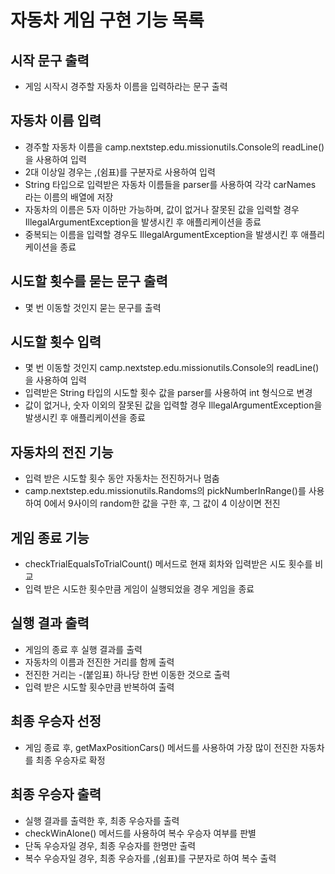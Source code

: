 # 자동차 게임 구현 기능 목록

## 시작 문구 출력
  - 게임 시작시 경주할 자동차 이름을 입력하라는 문구 출력

## 자동차 이름 입력
  - 경주할 자동차 이름을 camp.nextstep.edu.missionutils.Console의 readLine()을 사용하여 입력
  - 2대 이상일 경우는 ,(쉼표)를 구분자로 사용하여 입력
  - String 타입으로 입력받은 자동차 이름들을 parser를 사용하여 각각 carNames 라는 이름의 배열에 저장
  - 자동차의 이름은 5자 이하만 가능하며, 값이 없거나 잘못된 값을 입력할 경우 IllegalArgumentException을 발생시킨 후 애플리케이션을 종료
  - 중복되는 이름을 입력할 경우도 IllegalArgumentException을 발생시킨 후 애플리케이션을 종료

## 시도할 횟수를 묻는 문구 출력
  - 몇 번 이동할 것인지 묻는 문구를 출력

## 시도할 횟수 입력
  - 몇 번 이동할 것인지 camp.nextstep.edu.missionutils.Console의 readLine()을 사용하여 입력
  - 입력받은 String 타입의 시도할 횟수 값을 parser를 사용하여 int 형식으로 변경
  - 값이 없거나, 숫자 이외의 잘못된 값을 입력할 경우 IllegalArgumentException을 발생시킨 후 애플리케이션을 종료

## 자동차의 전진 기능
  - 입력 받은 시도할 횟수 동안 자동차는 전진하거나 멈춤
  - camp.nextstep.edu.missionutils.Randoms의 pickNumberInRange()를 사용하여 0에서 9사이의 random한 값을 구한 후, 그 값이 4 이상이면 전진

## 게임 종료 기능
  - checkTrialEqualsToTrialCount() 메서드로 현재 회차와 입력받은 시도 횟수를 비교
  - 입력 받은 시도한 횟수만큼 게임이 실행되었을 경우 게임을 종료


## 실행 결과 출력
  - 게임의 종료 후 실행 결과를 출력
  - 자동차의 이름과 전진한 거리를 함께 출력
  - 전진한 거리는 -(붙임표) 하나당 한번 이동한 것으로 출력
  - 입력 받은 시도할 횟수만큼 반복하여 출력

## 최종 우승자 선정 
  - 게임 종료 후, getMaxPositionCars() 메서드를 사용하여 가장 많이 전진한 자동차를 최종 우승자로 확정


## 최종 우승자 출력
  - 실행 결과를 출력한 후, 최종 우승자를 출력
  - checkWinAlone() 메서드를 사용하여 복수 우승자 여부를 판별
  - 단독 우승자일 경우, 최종 우승자를 한명만 출력
  - 복수 우승자일 경우, 최종 우승자를 ,(쉼표)를 구분자로 하여 복수 출력
